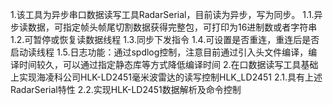 1.该工具为异步串口数据读写工具RadarSerial，目前读为异步，写为同步。
    1.1.异步读数据，可指定帧头帧尾切割数据获得完整包，可打印为16进制数或者字符串
    1.2.可暂停或恢复读数据线程
    1.3.同步下发指令
    1.4.可设置是否重连，重连后是否启动读线程
    1.5.日志功能：通过spdlog控制，注意目前通过引入头文件编译，编译时间较久，可以通过指定静态库等方式降低编译时间
2.在口数据读写工具基础上实现海凌科公司HLK-LD2451毫米波雷达的读写控制HLK_LD2451
    2.1.具有上述RadarSerial特性
    2.2.实现HLK-LD2451数据解析及命令控制